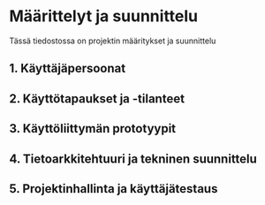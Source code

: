 # Määrittelyt ja suunnittelu

Tässä tiedostossa on projektin määritykset ja suunnittelu

## 1. Käyttäjäpersoonat



## 2. Käyttötapaukset ja -tilanteet



## 3. Käyttöliittymän prototyypit



## 4. Tietoarkkitehtuuri ja tekninen suunnittelu



## 5. Projektinhallinta ja käyttäjätestaus

